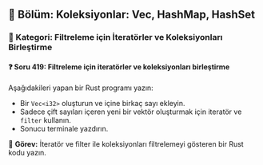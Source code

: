 ## 📘 Bölüm: Koleksiyonlar: Vec, HashMap, HashSet
### 🔹 Kategori: Filtreleme için İteratörler ve Koleksiyonları Birleştirme
#### ❓ Soru 419: Filtreleme için iteratörler ve koleksiyonları birleştirme

Aşağıdakileri yapan bir Rust programı yazın:

- Bir `Vec<i32>` oluşturun ve içine birkaç sayı ekleyin.
- Sadece çift sayıları içeren yeni bir vektör oluşturmak için iteratör ve `filter` kullanın.
- Sonucu terminale yazdırın.

🔧 **Görev:** İteratör ve filter ile koleksiyonları filtrelemeyi gösteren bir Rust kodu yazın.
